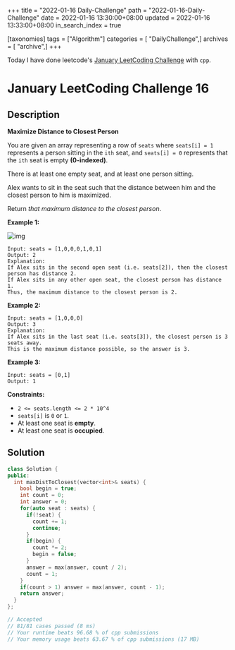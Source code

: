 +++
title = "2022-01-16 Daily-Challenge"
path = "2022-01-16-Daily-Challenge"
date = 2022-01-16 13:30:00+08:00
updated = 2022-01-16 13:33:00+08:00
in_search_index = true

[taxonomies]
tags = ["Algorithm"]
categories = [ "DailyChallenge",]
archives = [ "archive",]
+++

Today I have done leetcode's [January LeetCoding Challenge](https://leetcode.com/problems/maximize-distance-to-closest-person/) with `cpp`.

<!-- more -->

# January LeetCoding Challenge 16

## Description

**Maximize Distance to Closest Person**

You are given an array representing a row of `seats` where `seats[i] = 1` represents a person sitting in the `ith` seat, and `seats[i] = 0` represents that the `ith` seat is empty **(0-indexed)**.

There is at least one empty seat, and at least one person sitting.

Alex wants to sit in the seat such that the distance between him and the closest person to him is maximized. 

Return *that maximum distance to the closest person*.

 

**Example 1:**

![img](https://assets.leetcode.com/uploads/2020/09/10/distance.jpg)

```
Input: seats = [1,0,0,0,1,0,1]
Output: 2
Explanation: 
If Alex sits in the second open seat (i.e. seats[2]), then the closest person has distance 2.
If Alex sits in any other open seat, the closest person has distance 1.
Thus, the maximum distance to the closest person is 2.
```

**Example 2:**

```
Input: seats = [1,0,0,0]
Output: 3
Explanation: 
If Alex sits in the last seat (i.e. seats[3]), the closest person is 3 seats away.
This is the maximum distance possible, so the answer is 3.
```

**Example 3:**

```
Input: seats = [0,1]
Output: 1
```

 

**Constraints:**

- `2 <= seats.length <= 2 * 10^4`
- `seats[i]` is `0` or `1`.
- At least one seat is **empty**.
- At least one seat is **occupied**.

## Solution

``` cpp
class Solution {
public:
  int maxDistToClosest(vector<int>& seats) {
    bool begin = true;
    int count = 0;
    int answer = 0;
    for(auto seat : seats) {
      if(!seat) {
        count += 1;
        continue;
      }
      if(begin) {
        count *= 2;
        begin = false;
      }
      answer = max(answer, count / 2);
      count = 1;
    }
    if(count > 1) answer = max(answer, count - 1);
    return answer;
  }
};

// Accepted
// 81/81 cases passed (8 ms)
// Your runtime beats 96.68 % of cpp submissions
// Your memory usage beats 63.67 % of cpp submissions (17 MB)
```
